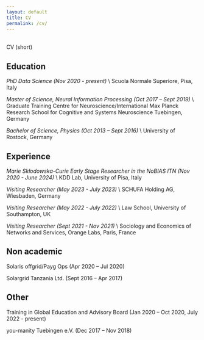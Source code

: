 ```yaml
---
layout: default
title: CV
permalink: /cv/
---
```


<br />

<div class="title">
CV (short)
</div>

## Education

*PhD Data Science (Nov 2020 - present)* \\
Scuola Normale Superiore, Pisa, Italy

*Master of Science, Neural Information Processing (Oct 2017 – Sept 2019)* \\
Graduate Training Centre for Neuroscience/International Max Planck Research School for Cognitive and Systems Neuroscience Tuebingen, Germany

*Bachelor of Science, Physics (Oct 2013 – Sept 2016)* \\
University of Rostock, Germany

## Experience

*Marie Skłodowska-Curie Early Stage Researcher in the NoBIAS ITN (Nov 2020 - June 2024)* \\
KDD Lab, University of Pisa, Italy

*Visiting Researcher (May 2023 - July 2023)* \\
SCHUFA Holding AG, Wiesbaden, Germany

*Visiting Researcher (May 2022 - July 2022)* \\
Law School, University of Southampton, UK

*Visiting Researcher (Sept 2021 - Nov 2021)* \\
Sociology and Economics of Networks and Services, Orange Labs, Paris, France

## Non academic

Solaris offgrid/Payg Ops (Apr 2020 – Jul 2020)

Solargrid Tanzania Ltd. (Sept 2016 – Apr 2017)

## Other

Training in Global Education and Advisory Board (Jan 2020 – Oct 2020, July 2022 - present)

you-manity Tuebingen e.V. (Dec 2017 – Nov 2018)
